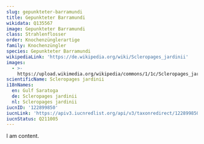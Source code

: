 ```yaml
---
slug: gepunkteter-barramundi
title: Gepunkteter Barramundi
wikidata: Q135567
image: Gepunkteter Barramundi
class: Strahlenflosser
order: Knochenzünglerartige
family: Knochenzüngler
species: Gepunkteter Barramundi
wikipediaLink: 'https://de.wikipedia.org/wiki/Scleropages_jardinii'
images:
  - >-
    https://upload.wikimedia.org/wikipedia/commons/1/1c/Scleropages_jardinii_043.JPG
scientificName: Scleropages jardinii
i18nNames:
  en: Gulf Saratoga
  de: Scleropages jardinii
  nl: Scleropages jardinii
iucnID: '122899850'
iucnLink: 'https://apiv3.iucnredlist.org/api/v3/taxonredirect/122899850'
iucnStatus: Q211005
---
```


I am content.
